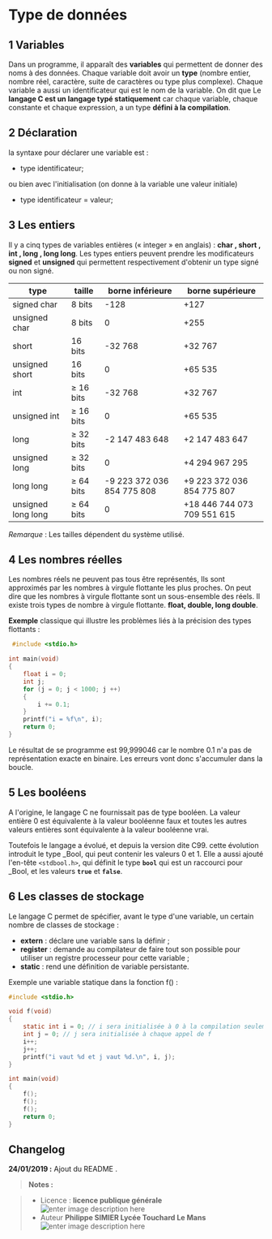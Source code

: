 ﻿# Type de données

## 1 Variables 

Dans un programme, il apparaît des **variables** qui permettent de donner des noms à des données. Chaque variable doit avoir un **type** (nombre entier, nombre réel, caractère, suite de caractères ou type plus complexe). Chaque variable a aussi un identificateur qui est le nom de la variable.
On dit que Le **langage C est un langage typé statiquement** car chaque variable, chaque constante et chaque expression, a un type **défini à la compilation**.

## 2 Déclaration

la syntaxe pour déclarer une variable est :

 - type identificateur;
 
ou bien avec l'initialisation (on donne à la variable une valeur initiale) 

- type identificateur = valeur;

## 3 Les entiers
Il y a cinq types de variables entières (« integer » en anglais) : **char , short , int , long , long long**. Les types entiers peuvent prendre les modificateurs **signed** et **unsigned** qui permettent respectivement d'obtenir un type signé ou non signé.

 | type          | taille | borne inférieure | borne supérieure |
 |---------------|--------|------------------|------------------|
 | signed char   | 8 bits |-128  | +127 |	
 | unsigned char | 8 bits | 0	 | +255 |	
 | short	 | 16 bits  |-32 768 | +32 767 |
 | unsigned short  | 16 bits |	0 | +65 535 |
 | int	         | ≥ 16 bits |	-32 768	| +32 767 |
 | unsigned int  | ≥ 16 bits |	0 | +65 535	|
 | long          | ≥ 32 bits |	-2 147 483 648 | +2 147 483 647 |
 | unsigned long | ≥ 32 bits |	0  | +4 294 967 295 |
 | long long     | ≥ 64 bits |	-9 223 372 036 854 775 808 | +9 223 372 036 854 775 807 |
 | unsigned long long | ≥ 64 bits | 0 |	+18 446 744 073 709 551 615 |
 
*Remarque* : Les tailles dépendent du système utilisé.

## 4 Les nombres réelles

Les nombres réels ne peuvent pas  tous être représentés, Ils sont approximés par les nombres à virgule flottante les plus proches.  On peut dire que les nombres à virgule flottante sont un sous-ensemble des réels.  Il existe trois types de nombre à virgule flottante.  **float, double, long double**.
 
 **Exemple** classique  qui illustre les problèmes liés à la précision des types flottants :
```c
 #include <stdio.h>

int main(void)
{
    float i = 0;
    int j;
    for (j = 0; j < 1000; j ++)
    {
        i += 0.1;
    }
    printf("i = %f\n", i);
    return 0;
}
```
Le résultat de se programme est  99,999046 car le nombre 0.1 n'a pas de représentation exacte en binaire. Les erreurs vont donc s'accumuler dans la boucle.

## 5 Les booléens

A l'origine, le langage C  ne fournissait pas de type booléen. La valeur entière 0 est équivalente à  la valeur booléenne faux et toutes les autres valeurs entières sont équivalente à la valeur booléenne vrai.

Toutefois le langage a évolué, et depuis la version dite C99.  cette évolution introduit le type _Bool, qui peut contenir les valeurs 0 et 1. Elle a aussi ajouté l'en-tête `<stdbool.h>`, qui définit le type **`bool`** qui est un raccourci pour _Bool, et les valeurs **`true`** et **`false`**.

## 6 Les classes de stockage

Le langage C permet de spécifier, avant le type d'une variable, un certain nombre de classes de stockage :

 - **extern** : déclare une variable sans la définir ;
 - **register** : demande au compilateur de faire tout son possible pour
   utiliser un registre processeur pour cette variable ;
 - **static** : rend une définition de variable persistante.

Exemple une variable statique dans la fonction f() :
```c
#include <stdio.h>

void f(void)
{
    static int i = 0; // i sera initialisée à 0 à la compilation seulement 
    int j = 0; // j sera initialisée à chaque appel de f
    i++;
    j++;
    printf("i vaut %d et j vaut %d.\n", i, j);
}

int main(void)
{
    f();
    f();
    f();
    return 0;
}
```
## Changelog

 **24/01/2019 :** Ajout du README . 
 
 
> **Notes :**


> - Licence : **licence publique générale** ![enter image description here](https://img.shields.io/badge/licence-GPL-green.svg)
> - Auteur **Philippe SIMIER Lycée Touchard Le Mans**
>  ![enter image description here](https://img.shields.io/badge/built-passing-green.svg)
<!-- TOOLBOX 

Génération des badges : https://shields.io/
Génération de ce fichier : https://stackedit.io/editor#



